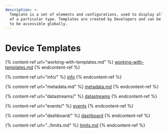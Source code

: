 ```yaml
---
description: >-
  Template is a set of elements and configurations, used to display all Devices
  of a particular type. Templates are created by Developers and can be published
  to be accessible globally.
---
```


# Device Templates

{% content-ref url="working-with-templates.md" %}
[working-with-templates.md](working-with-templates.md)
{% endcontent-ref %}

{% content-ref url="info/" %}
[info](info/)
{% endcontent-ref %}

{% content-ref url="metadata.md" %}
[metadata.md](metadata.md)
{% endcontent-ref %}

{% content-ref url="datastreams/" %}
[datastreams](datastreams/)
{% endcontent-ref %}

{% content-ref url="events/" %}
[events](events/)
{% endcontent-ref %}

{% content-ref url="dashboard/" %}
[dashboard](dashboard/)
{% endcontent-ref %}

{% content-ref url="../limits.md" %}
[limits.md](../limits.md)
{% endcontent-ref %}

